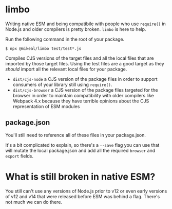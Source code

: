 # limbo

Writing native ESM and being compatibile with people who use `require()`
in Node.js and older compilers is pretty broken. `limbo` is here to help.

Run the following command in the root of your package.

```
$ npx @mikeal/limbo test/test*.js
```

Compiles CJS versions of the target files and all the local
files that are imported by those target files. Using the test
files are a good target as they *should* import all the relevant
local files for your package.

* `dist/cjs-node` a CJS version of the package files in order to
  support consumers of your library still using `require()`.
* `dist/cjs-browser` a CJS version of the package files targeted
  for the browser in order to maintain compatibility with older compilers
  like Webpack 4.x because they have terrible opinions about the CJS
  representation of ESM modules

## package.json

You'll still need to reference all of these files in your package.json.

It's a bit complicated to explain, so there's a `--save` flag you can use
that will mutate the local package.json and add all the required `browser`
and `export` fields.

# What is still broken in native ESM?

You still can't use any versions of Node.js prior to v12 or even early versions
of v12 and v14 that were released before ESM was behind a flag. There's not
much we can do there.
